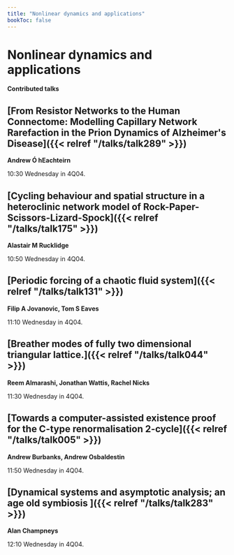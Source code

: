 ```yaml
---
title: "Nonlinear dynamics and applications"
bookToc: false
---
```


# Nonlinear dynamics and applications

**Contributed talks**


## [From Resistor Networks to the Human Connectome: Modelling Capillary Network Rarefaction in the Prion Dynamics of Alzheimer's Disease]({{< relref "/talks/talk289" >}})

**Andrew Ó hEachteirn**

10:30 Wednesday in 4Q04.


## [Cycling behaviour and spatial structure in a heteroclinic network model of Rock-Paper-Scissors-Lizard-Spock]({{< relref "/talks/talk175" >}})

**Alastair M Rucklidge**

10:50 Wednesday in 4Q04.


## [Periodic forcing of a chaotic fluid system]({{< relref "/talks/talk131" >}})

**Filip A Jovanovic, Tom S Eaves**

11:10 Wednesday in 4Q04.


## [Breather modes of fully two dimensional triangular lattice.]({{< relref "/talks/talk044" >}})

**Reem Almarashi, Jonathan Wattis, Rachel Nicks**

11:30 Wednesday in 4Q04.


## [Towards a computer-assisted existence proof for the C-type renormalisation 2-cycle]({{< relref "/talks/talk005" >}})

**Andrew Burbanks, Andrew Osbaldestin**

11:50 Wednesday in 4Q04.


## [Dynamical systems and asymptotic analysis; an age old symbiosis ]({{< relref "/talks/talk283" >}})

**Alan Champneys**

12:10 Wednesday in 4Q04.


